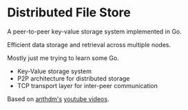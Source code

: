 # Distributed File Store

A peer-to-peer key-value storage system implemented in Go.

Efficient data storage and retrieval across multiple nodes.

Mostly just me trying to learn some Go.

- Key-Value storage system
- P2P architecture for distributed storage
- TCP transport layer for inter-peer communication

Based on [anthdm's](https://github.com/anthdm) [youtube videos](https://www.youtube.com/playlist?list=PL0xRBLFXXsP5NTAYbcHegUVhuBdUFffSN).